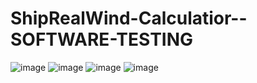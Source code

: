 # ShipRealWind-Calculatior--SOFTWARE-TESTING

![image](https://github.com/elenarobe/ShipRealWind-Calculatior--SOFTWARE-TESTING/assets/121317737/92cd1a22-f982-4cd4-9ddb-ca6302414897)
![image](https://github.com/elenarobe/ShipRealWind-Calculatior--SOFTWARE-TESTING/assets/121317737/88837883-aa03-4085-8193-8f12b548b9a3)
![image](https://github.com/elenarobe/ShipRealWind-Calculatior--SOFTWARE-TESTING/assets/121317737/b290069f-53f6-46da-bed5-d8dc29c2e99e)
![image](https://github.com/elenarobe/ShipRealWind-Calculatior--SOFTWARE-TESTING/assets/121317737/72da6f3a-c755-4fab-8076-eac0e62025c9)



